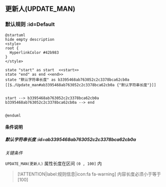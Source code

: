 ## 更新人(UPDATE_MAN) <!-- {docsify-ignore-all} -->

   

### 默认规则 :id=Default

```plantuml
@startuml
hide empty description
<style>
root {
  HyperlinkColor #42b983
}
</style>

state "start" as start  <<start>>
state "end" as end <<end>>
state "默认字符串长度" as b3395468ab763052c2c3378bca62cb0a [[$./Update_man#ab3395468ab763052c2c3378bca62cb0a {"默认字符串长度"}]]


start --> b3395468ab763052c2c3378bca62cb0a 
b3395468ab763052c2c3378bca62cb0a --> end 


@enduml
```

#### 条件说明

##### 默认字符串长度 :id=ab3395468ab763052c2c3378bca62cb0a


*关键条件*


`UPDATE_MAN(更新人)` 属性长度在区间 `(0 , 100]` 内

> [!ATTENTION|label:规则信息|icon:fa fa-warning]
> 内容长度必须小于等于[100]







